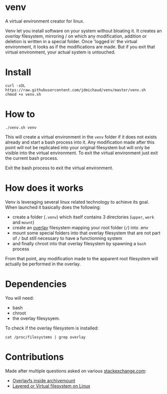 # venv
A virtual environment creator for linux.

Venv let you install software on your system without bloating it. It creates an *overlay* filesystem, mirroring / on which any modification, addition or deletion is written in a special folder. Once 'logged in' the virtual environment, it looks as if the modifications are made. But if you exit that virtual environment, your actual system is untouched.

# Install
```
curl -sOL https://raw.githubusercontent.com/jdmichaud/venv/master/venv.sh
chmod +x venv.sh
```

# How to
```
./venv.sh venv
```
This will create a virtual environment in the `venv` folder if it does not exists already and start a bash process into it. Any modification made after this point will not be replicated into your original filesystem but will only be visible into the virtual environment. To exit the virtual environment just exit the current bash process.

Exit the bash process to exit the virtual environment.

# How does it works
Venv is leveraging several linux related technology to achieve its goal. When launched it basically does the following:
* create a folder (`.venv`) which itself contains 3 directories (`upper`, `work` and `mount`)
* create an [overlay](https://en.wikipedia.org/wiki/OverlayFS) filesystem mapping your root folder (`/`) into .env
* mount some special folders into that overlay filesystem that are not part of `/` but still necessary to have a functionning system
* and finally chroot into that overlay filesystem by spawning a `bash` process

From that point, any modification made to the apparent root filesystem will actually be performed in the overlay.

# Dependencies

You will need:
* bash
* chroot
* the overlay filesysyem.

To check if the overlay filesystem is installed:
```
cat /proc/filesystems | grep overlay
```

# Contributions
Made after multiple questions asked on various [stackexchange.com](https://stackexchange.com/):
* [Overlayfs inside archivemount](https://unix.stackexchange.com/questions/486916/overlayfs-inside-archivemount)
* [Layered or Virtual filesystem on Linux](https://unix.stackexchange.com/questions/486810/layered-or-virtual-filesystem-on-linux/486827#486827)
